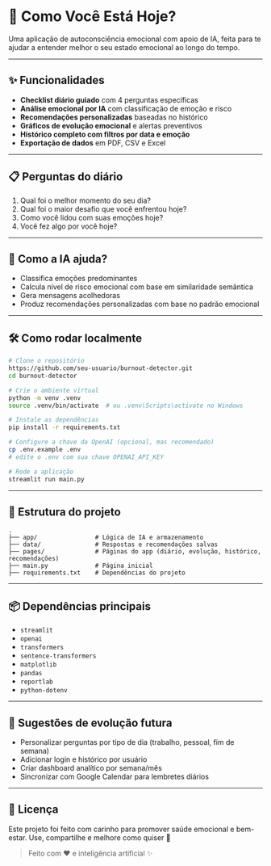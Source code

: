 # 🧠 Como Você Está Hoje?

Uma aplicação de autoconsciência emocional com apoio de IA, feita para te ajudar a entender melhor o seu estado emocional ao longo do tempo.

---

## ✨ Funcionalidades

- **Checklist diário guiado** com 4 perguntas específicas
- **Análise emocional por IA** com classificação de emoção e risco
- **Recomendações personalizadas** baseadas no histórico
- **Gráficos de evolução emocional** e alertas preventivos
- **Histórico completo com filtros por data e emoção**
- **Exportação de dados** em PDF, CSV e Excel

---

## 📋 Perguntas do diário

1. Qual foi o melhor momento do seu dia?
2. Qual foi o maior desafio que você enfrentou hoje?
3. Como você lidou com suas emoções hoje?
4. Você fez algo por você hoje?

---

## 🧠 Como a IA ajuda?

- Classifica emoções predominantes
- Calcula nível de risco emocional com base em similaridade semântica
- Gera mensagens acolhedoras
- Produz recomendações personalizadas com base no padrão emocional

---

## 🛠️ Como rodar localmente

```bash
# Clone o repositório
https://github.com/seu-usuario/burnout-detector.git
cd burnout-detector

# Crie o ambiente virtual
python -m venv .venv
source .venv/bin/activate  # ou .venv\Scripts\activate no Windows

# Instale as dependências
pip install -r requirements.txt

# Configure a chave da OpenAI (opcional, mas recomendado)
cp .env.example .env
# edite o .env com sua chave OPENAI_API_KEY

# Rode a aplicação
streamlit run main.py
```

---

## 📂 Estrutura do projeto

```
.
├── app/                # Lógica de IA e armazenamento
├── data/               # Respostas e recomendações salvas
├── pages/              # Páginas do app (diário, evolução, histórico, recomendações)
├── main.py             # Página inicial
├── requirements.txt    # Dependências do projeto
```

---

## 📦 Dependências principais

- `streamlit`
- `openai`
- `transformers`
- `sentence-transformers`
- `matplotlib`
- `pandas`
- `reportlab`
- `python-dotenv`

---

## 🧪 Sugestões de evolução futura

- Personalizar perguntas por tipo de dia (trabalho, pessoal, fim de semana)
- Adicionar login e histórico por usuário
- Criar dashboard analítico por semana/mês
- Sincronizar com Google Calendar para lembretes diários

---

## 🧡 Licença

Este projeto foi feito com carinho para promover saúde emocional e bem-estar.
Use, compartilhe e melhore como quiser 💙

> Feito com ❤️ e inteligência artificial ✨
